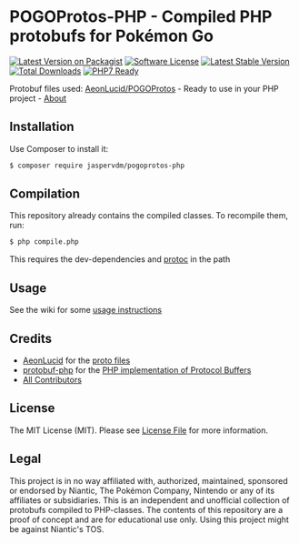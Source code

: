 # POGOProtos-PHP - Compiled PHP protobufs for Pokémon Go

[![Latest Version on Packagist][ico-version]][link-packagist]
[![Software License][ico-license]](LICENSE.md)
[![Latest Stable Version][ico-githubversion]][link-releases]
[![Total Downloads][ico-downloads]][link-packagist]
[![PHP7 Ready](https://img.shields.io/badge/PHP7-ready-green.svg)][link-packagist]

Protobuf files used: [AeonLucid/POGOProtos](https://github.com/AeonLucid/POGOProtos) - Ready to use in your PHP project - [About][link-about]

## Installation

Use Composer to install it:
``` bash
$ composer require jaspervdm/pogoprotos-php
```

## Compilation

This repository already contains the compiled classes. To recompile them, run:
``` bash
$ php compile.php
```
This requires the dev-dependencies and [protoc](https://github.com/google/protobuf) in the path

## Usage

See the wiki for some [usage instructions](https://github.com/jaspervdm/pogoprotos-php/wiki/Usage)

## Credits

- [AeonLucid](https://github.com/AeonLucid) for the [proto files](https://github.com/AeonLucid/POGOProtos)
- [protobuf-php](https://github.com/protobuf-php) for the [PHP implementation of Protocol Buffers](https://github.com/protobuf-php/protobuf)
- [All Contributors][link-contributors]

## License

The MIT License (MIT). Please see [License File](LICENSE.md) for more information.

## Legal

This project is in no way affiliated with, authorized, maintained, sponsored or endorsed by Niantic, The Pokémon Company, Nintendo or any of its affiliates or subsidiaries. 
This is an independent and unofficial collection of protobufs compiled to PHP-classes. 
The contents of this repository are a proof of concept and are for educational use only. 
Using this project might be against Niantic's TOS.

[ico-version]: https://img.shields.io/packagist/v/jaspervdm/pogoprotos-php.svg?style=flat-square
[ico-license]: https://img.shields.io/badge/license-MIT-brightgreen.svg?style=flat-square
[ico-githubversion]: https://poser.pugx.org/jaspervdm/pogoprotos-php/v/stable
[ico-downloads]: https://img.shields.io/packagist/dt/jaspervdm/pogoprotos-php.svg?style=flat-square

[link-packagist]: https://packagist.org/packages/jaspervdm/pogoprotos-php
[link-releases]: https://github.com/jaspervdm/pogoprotos-php/releases
[link-contributors]: ../../contributors
[link-about]: https://github.com/jaspervdm/pogoprotos-php/wiki/About
